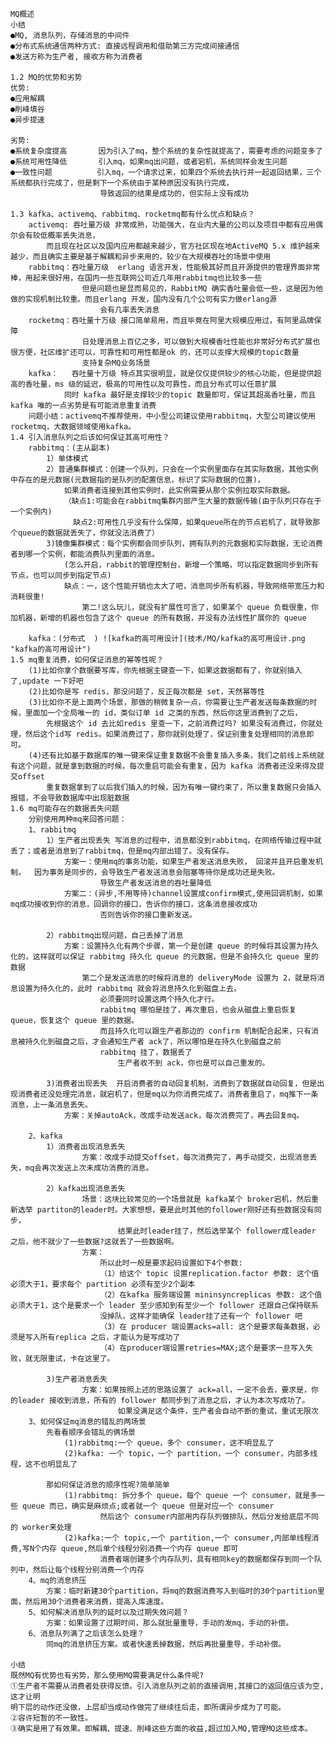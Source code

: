     MQ概述
    小结
    ●MQ, 消息队列，存储消息的中间件
    ●分布式系统通信两种方式: 直接远程调用和借助第三方完成间接通信
    ●发送方称为生产者, 接收方称为消费者
    
    1.2 MQ的优势和劣势
    优势:
    ●应用解耦
    ●削峰填谷
    ●异步提速
      
    劣势:
    ●系统复杂度提高       因为引入了mq，整个系统的复杂性就提高了，需要考虑的问题变多了
    ●系统可用性降低       引入mq，如果mq出问题，或者宕机，系统同样会发生问题
    ●一致性问题          引入mq，一个请求过来，如果四个系统去执行并一起返回结果，三个系统都执行完成了，但是剩下一个系统由于某种原因没有执行完成，
                        导致返回的结果是成功的，但实际上没有成功
    
    1.3 kafka、activemq、rabbitmq、rocketmq都有什么优点和缺点？
        activemq: 吞吐量万级 非常成熟，功能强大，在业内大量的公司以及项目中都有应用偶尔会有较低概率丢失消息，
            而且现在社区以及国内应用都越来越少，官方社区现在地ActiveMQ 5.x 维护越来越少，而且确实主要是基于解耦和异步来用的，较少在大规模吞吐的场景中使用  
        rabbitmq：吞吐量万级  erlang 语言开发，性能极其好而且开源提供的管理界面非常棒，用起来很好用，在国内一些互联网公司近几年用rabbitmq也比较多一些
                    但是问题也是显而易见的，RabbitMQ 确实香吐量会低一些，这是因为他做的实现机制比较重。而且erlang 开发，国内没有几个公司有实力做erlang源
                        会有几率丢失消息
        rocketmq：吞吐量十万级 接口简单易用，而且毕竟在阿里大规模应用过，有阿里品牌保障
                    日处理消息上百亿之多，可以做到大规模香吐性能也非常好分布式扩展也很方便，社区维扩还可以，可靠性和可用性都是ok 的，还可以支撑大规模的topic数量
                    支持复杂MQ业务场景
        kafka：   吞吐量十万级 特点其实很明显，就是仅仅提供较少的核心功能，但是提供超高的香吐量，ms 级的延迟，极高的可用性以及可靠性，而且分布式可以任意扩展
                同时 kafka 最好是支撑较少的topic 数量即可，保证其超高香吐量，而且 kafka 唯的一点劣势是有可能消息重复消费
        问题小结：activemq不推荐使用，中小型公司建议使用rabbitmq，大型公司建议使用rocketmq，大数据领域使用kafka。
    1.4 引入消息队列之后该如何保证其高可用性？
        rabbitmq：(主从副本)
            1）单体模式
            2）普通集群模式：创建一个队列，只会在一个实例里面存在其实际数据，其他实例中存在的是元数据(元数据指的是队列的配置信息，标识了实际数据的位置)，
                如果消费者连接到其他实例时，此实例需要从那个实例拉取实际数据。
                （缺点1:可能会在rabbitmq集群内部产生大量的数据传输(由于队列只存在于一个实例内)    
                  缺点2:可用性几乎没有什么保障，如果queue所在的节点岩机了，就导致那个queue的数据就丢失了，你就没法消费了）
            3)镜像集群模式：每个实例都会同步队列，拥有队列的元数据和实际数据，无论消费者到哪一个实例，都能消费队列里面的消息。
                (怎么开启，rabbit的管理控制台，新增一个策略，可以指定数据同步到所有节点，也可以同步到指定节点)
                缺点：一，这个性能开销也太大了吧，消息同步所有机器，导致网络带宽压力和消耗很重!
                    第二!这么玩儿，就没有扩展性可言了，如果某个 queue 负载很重，你加机器，新增的机器也包含了这个 queue 的所有数据，并没有办法线性扩展你的 queue
        
        kafka：(分布式  ) ![kafka的高可用设计](技术/MQ/kafka的高可用设计.png "kafka的高可用设计")
    1.5 mq重复消费，如何保证消息的幂等性呢？
        (1)比如你拿个数据要写库，你先根据主键查一下，如果这数据都有了，你就别插入了,update 一下好吧
        (2)比如你是写 redis，那没问题了，反正每次都是 set，天然幂等性
        (3)比如你不是上面两个场景，那做的稍微复杂一点，你需要让生产者发送每条数据的时候，里面加一个全局唯一的 id，类似订单 id 之类的东西，然后你这里消费到了之后，
            先根据这个 id 去比如redis 里查一下，之前消费过吗? 如果没有消费过，你就处理，然后这个id写 redis。如果消费过了，那你就别处理了，保证别重复处理相同的消息即可。
        (4)还有比如基于数据库的唯一键来保证重复数据不会重复插入多条，我们之前线上系统就有这个问题，就是拿到数据的时候，每次重启可能会有重复，因为 kafka 消费者还没来得及提交offset
            重复数据拿到了以后我们插入的时候，因为有唯一键约束了，所以重复数据只会插入报错，不会导致数据库中出现脏数据
    1.6 mq可能存在的数据丢失问题
        分别使用两种mq来回答问题：
        1、rabbitmq
            1）生产者出现丢失 写消息的过程中，消息都没到rabbitmq，在网络传输过程中就丢了；或者是消息到了rabbitmq，但是mq内部出错了。没有保存。
                方案一：使用mq的事务功能，如果生产者发送消息失败， 回滚并且开启重发机制。  因为事务是同步的，会导致生产者发送消息会阻塞等待你是成功还是失败。
                        导致生产者发送消息的吞吐量降低
                方案二：(异步,不用等待)channel设置成confirm模式,使用回调机制，如果mq成功接收到你的消息，回调你的接口，告诉你的接口，这条消息接收成功
                        否则告诉你的接口重新发送。
            
            2）rabbitmq出现问题，自己丢掉了消息
                方案：设置持久化有两个步骤，第一个是创建 queue 的时候将其设置为持久化的，这样就可以保证 rabbitmg 持久化 queue 的元数据，但是不会持久化 queue 里的数据
                    第二个是发送消息的时候将消息的 deliveryMode 设置为 2，就是将消息设置为持久化的，此时 rabbitmq 就会将消息持久化到磁盘上去。
                        必须要同时设置这两个持久化才行。
                        rabbitmq 哪怕是挂了，再次重启，也会从磁盘上重启恢复 queue，恢复这个 queue 里的数据。
                        而且持久化可以跟生产者那边的 confirm 机制配合起来，只有消息被持久化到磁盘之后，才会通知生产者 ack了，所以哪怕是在持久化到磁盘之前
                        rabbitmq 挂了，数据丢了
                            生产者收不到 ack，你也是可以自己重发的。

            3)消费者出现丢失  开启消费者的自动回复机制，消费到了数据就自动回复，但是出现消费者还没处理完消息，就宕机了，但是mq以为你消费完成了。消费者重启了，mq推下一条消息，上一条消息丢失。
                方案：关掉autoAck，改成手动发送ack，每次消费完了，再去回复mq。
        
        2、kafka
            1）消费者出现消息丢失
                    方案：改成手动提交offset，每次消费完了，再手动提交，出现消息丢失，mq会再次发送上次未成功消费的消息。

            2）kafka出现消息丢失 
                    场景：这块比较常见的一个场景就是 kafka某个 broker宕机，然后重新选举 partiton的leader时。大家想想，要是此时其他的follower刚好还有些数据没有同步，
                            结果此时leader挂了，然后选举某个 follower成leader 之后，他不就少了一些数据?这就丢了一些数据啊。
                    方案：
                        所以此时一般是要求起码设置如下4个参数:
                        （1）给这个 topic 设置replication.factor 参数: 这个值必须大于1，要求每个 partition 必须有至少2个副本
                        （2）在kafka 服务端设置 mininsyncreplicas 参数: 这个值必须大于1，这个是要求一个 leader 至少感知到有至少一个 follower 还跟自己保持联系
                        没掉队，这样才能确保 leader挂了还有一个 follower 吧
                        （3）在 producer 端设置acks=all: 这个是要求每条数据，必须是写入所有replica 之后，才能认为是写成功了
                        （4）在producer端设置retries=MAX;这个是要求一旦写入失败，就无限重试，卡在这里了。
                        
            3)生产者消息丢失
                    方案：如果按照上述的思路设置了 ack=all，一定不会丢，要求是，你的leader 接收到消息，所有的 follower 都同步到了消息之后，才认为本次写成功了。
                            如果没满足这个条件，生产者会自动不断的重试，重试无限次
        3、如何保证mq消息的错乱的两场景
            先看看顺序会错乱的俩场景
                (1)rabbitmq:一个 queue，多个 consumer，这不明显乱了
                (2)kafka: 一个 topic，一个 partition，一个 consumer，内部多线程，这不也明显乱了

            那如何保证消息的顺序性呢?简单简单
                (1)rabbitmq: 拆分多个 queue，每个 queue 一个 consumer，就是多一些 queue 而已，确实是麻烦点;或者就一个 queue 但是对应一个 consumer
                        然后这个 consumer内部用内存队列做排队，然后分发给底层不同的 worker来处理
                (2)kafka:一个 topic,一个 partition,一个 consumer,内部单线程消费,写N个内存 queue,然后单个线程分别消费一个内存 queue 即可
                        消费者端创建多个内存队列，具有相同key的数据都保存到同一个队列中，然后让每个线程分别消费一个内存
        4、mq的消息挤压
            方案：临时新建30个partition，将mq的数据消费写入到临时的30个partition里面，然后用30个消费者来消费，提高入库速度。
        5、如何解决消息队列的延时以及过期失效问题？
            方案：如果设置了过期时间，那么就批量重导，手动的发mq，手动的补偿。
        6、消息队列满了之后该怎么处理？
            同mq的消息挤压方案。或者快速丢掉数据，然后再批量重导，手动补偿。
        
    小结 
    既然MQ有优势也有劣势，那么使用MQ需要满足什么条件呢?
    ①生产者不需要从消费者处获得反馈。引入消息队列之前的直接调用,其接口的返回值应该为空,这才让明
    明下层的动作还没做，上层却当成动作做完了继续往后走，即所谓异步成为了可能。
    ②容许短暂的不一致性。
    ③确实是用了有效果。即解耦、提速、削峰这些方面的收益,超过加入MQ,管理MQ这些成本。

